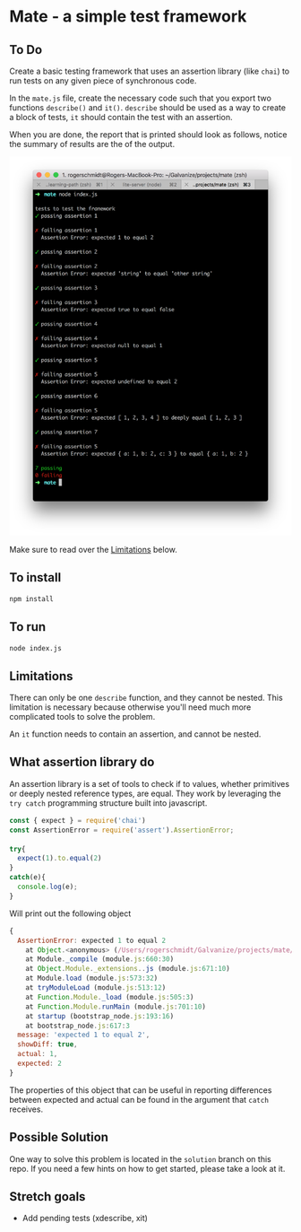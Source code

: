 # Mate - a simple test framework

## To Do

Create a basic testing framework that uses an assertion library (like `chai`) to run tests on any given piece of synchronous code.

In the `mate.js` file, create the necessary code such that you export two functions `describe()` and `it()`. `describe` should be used as a way to create a block of tests, `it` should contain the test with an assertion.

When you are done, the report that is printed should look as follows, notice the summary of results are the of the output.

![](./completed.png)

Make sure to read over the [Limitations](#markdown-header-limitations) below.

## To install

```
npm install
```

## To run

```
node index.js
```

## Limitations
There can only be one `describe` function, and they cannot be nested. This limitation is necessary because otherwise you'll need much more complicated tools to solve the problem.

An `it` function needs to contain an assertion, and cannot be nested.

## What assertion library do

An assertion library is a set of tools to check if to values, whether primitives or deeply nested reference types, are equal. They work by leveraging the `try catch` programming structure built into javascript.

```javascript
const { expect } = require('chai')
const AssertionError = require('assert').AssertionError;

try{
  expect(1).to.equal(2)
}
catch(e){
  console.log(e);
}
```

Will print out the following object

```javascript
{
  AssertionError: expected 1 to equal 2
    at Object.<anonymous> (/Users/rogerschmidt/Galvanize/projects/mate/index.js:4:16)
    at Module._compile (module.js:660:30)
    at Object.Module._extensions..js (module.js:671:10)
    at Module.load (module.js:573:32)
    at tryModuleLoad (module.js:513:12)
    at Function.Module._load (module.js:505:3)
    at Function.Module.runMain (module.js:701:10)
    at startup (bootstrap_node.js:193:16)
    at bootstrap_node.js:617:3
  message: 'expected 1 to equal 2',
  showDiff: true,
  actual: 1,
  expected: 2
}
```

The properties of this object that can be useful in reporting differences between expected and actual can be found in the argument that `catch` receives.

## Possible Solution

One way to solve this problem is located in the `solution` branch on this repo. If you need a few hints on how to get started, please take a look at it.

## Stretch goals
* Add pending tests (xdescribe, xit)
